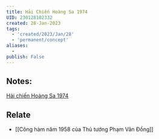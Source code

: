 ```yaml
---
title: Hải Chiến Hoàng Sa 1974
UID: 230128102332
created: 28-Jan-2023
tags:
  - 'created/2023/Jan/28'
  - 'permanent/concept'
aliases:
  - 
publish: False
---
```

## Notes:

[Hải chiến Hoàng Sa 1974](https://vi.wikipedia.org/wiki/H%E1%BA%A3i_chi%E1%BA%BFn_Ho%C3%A0ng_Sa_1974)


## Relate
- [[Công hàm năm 1958 của Thủ tướng Phạm Văn Đồng]]


